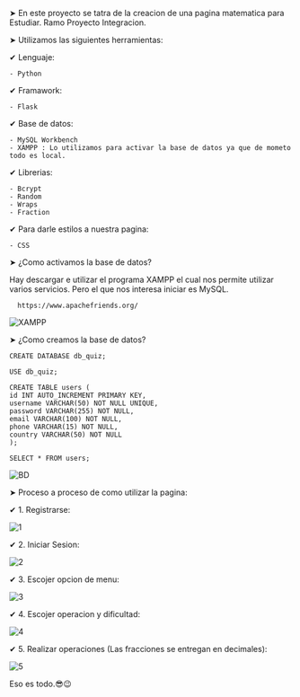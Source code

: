 ➤ En este proyecto se tatra de la creacion de una pagina matematica para Estudiar. Ramo Proyecto Integracion.

➤ Utilizamos las siguientes herramientas:

✔ Lenguaje:

    - Python
    
✔ Framawork:

    - Flask
    
✔ Base de datos:

    - MySQL Workbench
    - XAMPP : Lo utilizamos para activar la base de datos ya que de mometo todo es local.
    
✔ Librerias:

    - Bcrypt
    - Random
    - Wraps
    - Fraction

✔ Para darle estilos a nuestra pagina:

    - CSS

➤ ¿Como activamos la base de datos?

Hay descargar e utilizar el programa XAMPP el cual nos permite utilizar varios servicios.
      Pero el que nos interesa iniciar es MySQL.
      
      https://www.apachefriends.org/
  
![XAMPP](https://github.com/user-attachments/assets/e395d5a9-6855-4fd4-9467-035ddf255f55)

➤ ¿Como creamos la base de datos? 
    
    CREATE DATABASE db_quiz;

    USE db_quiz;

    CREATE TABLE users (
    id INT AUTO_INCREMENT PRIMARY KEY,
    username VARCHAR(50) NOT NULL UNIQUE,
    password VARCHAR(255) NOT NULL,
    email VARCHAR(100) NOT NULL,
    phone VARCHAR(15) NOT NULL,
    country VARCHAR(50) NOT NULL
    );

    SELECT * FROM users;

![BD](https://github.com/user-attachments/assets/4fba0aeb-9000-421b-ab0d-02e2084476d9)

➤ Proceso a proceso de como utilizar la pagina:

✔ 1. Registrarse:
   
![1](https://github.com/user-attachments/assets/955d79e6-f20d-4998-a262-f58ce8d62955)

✔ 2. Iniciar Sesion:
   
![2](https://github.com/user-attachments/assets/a6f9b92b-6aad-47e8-807f-999eab38721b)

✔ 3. Escojer opcion de menu:
   
![3](https://github.com/user-attachments/assets/b49663b5-bb76-4a2c-8a00-eb38e80cb5ca)

✔ 4. Escojer operacion y dificultad:
   
![4](https://github.com/user-attachments/assets/c2cb7a28-0daf-414a-9cd7-2c91de7d7a24)

✔ 5. Realizar operaciones (Las fracciones se entregan en decimales):
    
![5](https://github.com/user-attachments/assets/d9b72f16-7d5c-46ea-8507-63fe08a2722c)



Eso es todo.😎😉

